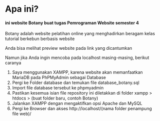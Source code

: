 <h1>Apa ini?</h1>
<h4>ini website Botany buat tugas Pemrograman Website semester 4</h4>
<p><stong>Botany</stong> adalah website pelatihan online yang menghadirkan beragam kelas tutorial berkebun berbasis website</p>
<p>Anda bisa melihat preview website pada link yang dicantumkan</p>
<p>Namun jika Anda ingin mencoba pada localhost masing-masing, berikut caranya</p>
<ol>
  <li>Saya menggunakan XAMPP, karena website akan memanfaatkan MariaDB pada PhPMyAdmin sebagai Database</li>
  <li>Pergi ke Folder database dan temukan file database_botany.sql</li>
  <li>Import file database tersebut ke phpmyadmin</li>
  <li>Pastikan kesemua isian file repository ini diletakkan di folder <storng>xampp</storng> > <storng>htdocs</storng> > (buat folder baru, contoh Botany)</li>
  <li>Jalankan XAMPP dengan mengaktifkan opsi Apache dan MySQL</li>
  <li>Pergi ke Browser dan akses http://localhost/(nama folder penampung file web)/</li>
</ol>
